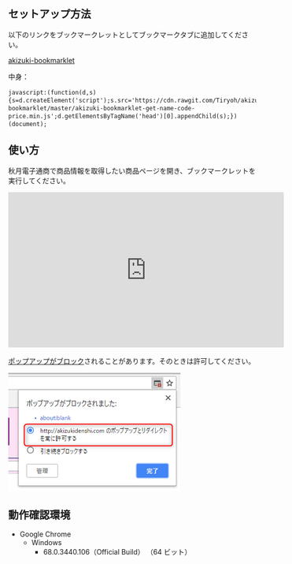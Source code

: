 ## セットアップ方法

以下のリンクをブックマークレットとしてブックマークタブに追加してください。

[akizuki-bookmarklet](javascript:(function(d,s){s=d.createElement('script');s.src='https://cdn.rawgit.com/Tiryoh/akizuki-bookmarklet/master/akizuki-bookmarklet-get-name-code-price.min.js';d.getElementsByTagName('head')[0].appendChild(s);})(document);)

中身：

```
javascript:(function(d,s){s=d.createElement('script');s.src='https://cdn.rawgit.com/Tiryoh/akizuki-bookmarklet/master/akizuki-bookmarklet-get-name-code-price.min.js';d.getElementsByTagName('head')[0].appendChild(s);})(document);
```

## 使い方

秋月電子通商で商品情報を取得したい商品ページを開き、ブックマークレットを実行してください。

<iframe width="560" height="315" src="https://www.youtube.com/embed/diknfqoc0zI?rel=0" frameborder="0" allow="autoplay; encrypted-media" allowfullscreen></iframe>

[ポップアップがブロック](https://support.google.com/chrome/answer/9547)されることがあります。そのときは許可してください。

![](./docs/images/popup_block.png)

## 動作確認環境

* Google Chrome
  * Windows
    * 68.0.3440.106（Official Build） （64 ビット）